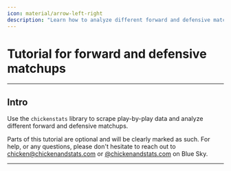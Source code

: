 ```yaml
---
icon: material/arrow-left-right
description: "Learn how to analyze different forward and defensive matchups with chickenstats"
---
```


# **Tutorial for forward and defensive matchups**

---

## **Intro**

Use the `chickenstats` library to scrape play-by-play data and analyze different forward and defensive matchups.

Parts of this tutorial are optional and will be clearly marked as such. For help, or any questions,
please don't hesitate to reach out to [chicken@chickenandstats.com](mailto:chicken@chickenandstats.com) or
[@chickenandstats.com](https://bsky.app/profile/chickenandstats.com) on Blue Sky.

---